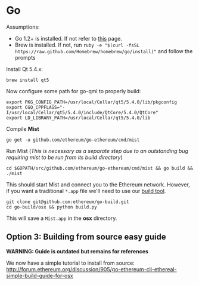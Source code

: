 # Go

Assumptions:
* Go 1.2+ is installed. If not refer to [this](https://github.com/ethereum/go-ethereum/wiki/Installing-Go) page.
* Brew is installed. If not, run `ruby -e "$(curl -fsSL https://raw.github.com/Homebrew/homebrew/go/install)"` and follow the prompts

Install Qt 5.4.x:

```brew install qt5```

Now configure some path for go-qml to properly build:

```
export PKG_CONFIG_PATH=/usr/local/Cellar/qt5/5.4.0/lib/pkgconfig
export CGO_CPPFLAGS="-I/usr/local/Cellar/qt5/5.4.0/include/QtCore/5.4.0/QtCore"
export LD_LIBRARY_PATH=/usr/local/Cellar/qt5/5.4.0/lib
```

Compile **Mist**

```
go get -u github.com/ethereum/go-ethereum/cmd/mist
```

Run Mist (_This is necessary as a separate step due to an outstanding bug requiring mist to be run from its build directory_)

```
cd $GOPATH/src/github.com/ethereum/go-ethereum/cmd/mist && go build && ./mist
```

This should start Mist and connect you to the Ethereum network. However, if you want a traditional `*.app` file we'll need to use our [build tool](https://github.com/ethereum/go-build).

```
git clone git@github.com:ethereum/go-build.git
cd go-build/osx && python build.py
```

This will save a `Mist.app` in the **osx** directory.

## Option 3: Building from source easy guide

**WARNING: Guide is outdated but remains for references**

We now have a simple tutorial to install from source:
http://forum.ethereum.org/discussion/905/go-ethereum-cli-ethereal-simple-build-guide-for-osx